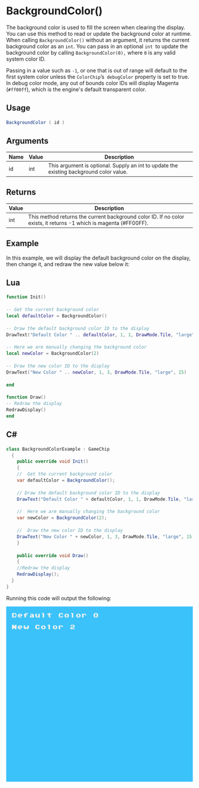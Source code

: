 # BackgroundColor()

The background color is used to fill the screen when clearing the display. You can use this method to read or update the background color at runtime. When calling `BackgroundColor()` without an argument, it returns the current background color as an `int`. You can pass in an optional `int `to update the background color by calling `BackgroundColor(0),` where `0` is any valid system color ID.

Passing in a value such as `-1`, or one that is out of range will default to the first system color unless the `ColorChip`’s` debugColor` property is set to true. In debug color mode, any out of bounds color IDs will display Magenta (`#ff00ff`), which is the engine's default transparent color.

## Usage

```csharp
BackgroundColor ( id )
```

## Arguments

| Name | Value | Description                                                                               |
|------|-------|-------------------------------------------------------------------------------------------|
| id   | int   | This argument is optional\. Supply an int to update the existing background color value\. |


## Returns

| Value | Description                                                                                                              |
|-------|--------------------------------------------------------------------------------------------------------------------------|
| int   | This method returns the current background color ID\. If no color exists, it returns \-1 which is magenta \(\#FF00FF\)\. |


## Example

In this example, we will display the default background color on the display, then change it, and redraw the new value below it:

## Lua

```lua
function Init()

-- Get the current background color
local defaultColor = BackgroundColor()

-- Draw the default background color ID to the display
DrawText("Default Color " .. defaultColor, 1, 1, DrawMode.Tile, "large", 15)

-- Here we are manually changing the background color
local newColor = BackgroundColor(2)

-- Draw the new color ID to the display
DrawText("New Color " .. newColor, 1, 3, DrawMode.Tile, "large", 15)

end

function Draw()
-- Redraw the display
RedrawDisplay()
end
```



## C#

```csharp
class BackgroundColorExample : GameChip
  {
    public override void Init()
    {
    //  Get the current background color
    var defaultColor = BackgroundColor();

    // Draw the default background color ID to the display
    DrawText("Default Color " + defaultColor, 1, 1, DrawMode.Tile, "large", 15);

    //  Here we are manually changing the background color
    var newColor = BackgroundColor(2);

    //  Draw the new color ID to the display
    DrawText("New Color " + newColor, 1, 3, DrawMode.Tile, "large", 15);
    }

    public override void Draw()
    {
    //Redraw the display
    RedrawDisplay();
  }
}
```



Running this code will output the following:

![image](images/BackgroundColorOutput_image_0.png)


